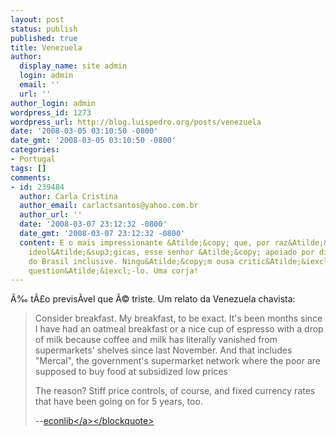 ```yaml
---
layout: post
status: publish
published: true
title: Venezuela
author:
  display_name: site admin
  login: admin
  email: ''
  url: ''
author_login: admin
wordpress_id: 1273
wordpress_url: http://blog.luispedro.org/posts/venezuela
date: '2008-03-05 03:10:50 -0800'
date_gmt: '2008-03-05 03:10:50 -0800'
categories:
- Portugal
tags: []
comments:
- id: 239484
  author: Carla Cristina
  author_email: carlactsantos@yahoo.com.br
  author_url: ''
  date: '2008-03-07 23:12:32 -0800'
  date_gmt: '2008-03-07 23:12:32 -0800'
  content: E o mais impressionante &Atilde;&copy; que, por raz&Atilde;&micro;es sobretudo
    ideol&Atilde;&sup3;gicas, esse senhor &Atilde;&copy; apoiado por diversos governantes,
    do Brasil inclusive. Ningu&Atilde;&copy;m ousa critic&Atilde;&iexcl;-lo, nem sequer
    question&Atilde;&iexcl;-lo. Uma corja!
---
```

<p>&Atilde;&permil; t&Atilde;&pound;o previs&Atilde;&shy;vel que &Atilde;&copy; triste. Um relato da Venezuela chavista:</p>
<blockquote><p>Consider breakfast. My breakfast, to be exact. It's been months since I have had an oatmeal breakfast or a nice cup of espresso with a drop of milk because coffee and milk has literally vanished from supermarkets' shelves since last November. And that includes "Mercal", the government's supermarket network where the poor are supposed to buy food at subsidized low prices </p>
<p> The reason? Stiff price controls, of course, and fixed currency rates that have been going on for 5 years, too.</p>
<p>--<a href="http:&#47;&#47;www.econlib.org&#47;library&#47;Columns&#47;y2008&#47;Martinezdoublethink.html">econlib<&#47;a><&#47;blockquote></p>
